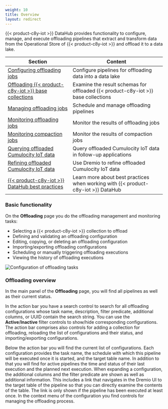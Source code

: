 ```yaml
---
weight: 10
title: Overview
layout: redirect
---
```


{{< product-c8y-iot >}} DataHub provides functionality to configure, manage, and execute offloading pipelines that extract and transform data from the Operational Store of {{< product-c8y-iot >}} and offload it to a data lake.

| Section | Content |
| -----   | -----   |
| [Configuring offloading jobs](/datahub/working-with-datahub/#configuring-offloading-jobs) | Configure pipelines for offloading data into a data lake |
| [Offloading {{< product-c8y-iot >}} base collections](/datahub/working-with-datahub/#offloading-base-collections) | Examine the result schemas for offloaded {{< product-c8y-iot >}} base collections |
| [Managing offloading jobs](/datahub/working-with-datahub/#managing-offloading-jobs) | Schedule and manage offloading pipelines |
| [Monitoring offloading jobs](/datahub/working-with-datahub/#monitoring-offloading-jobs) | Monitor the results of offloading jobs |
| [Monitoring compaction jobs](/datahub/working-with-datahub/#monitoring-compaction-jobs) | Monitor the results of compaction jobs |
| [Querying offloaded Cumulocity IoT data](/datahub/working-with-datahub/#querying-offloaded) | Query offloaded Cumulocity IoT data in follow-up applications |
| [Refining offloaded Cumulocity IoT data](/datahub/working-with-datahub/#refining-offloaded) | Use Dremio to refine offloaded Cumulocity IoT data |
| [{{< product-c8y-iot >}} DataHub best practices](/datahub/working-with-datahub/#datahub-best-practices) | Learn more about best practices when working with {{< product-c8y-iot >}} DataHub |

### Basic functionality

On the **Offloading** page you do the offloading management and monitoring tasks:

* Selecting a {{< product-c8y-iot >}} collection to offload
* Defining and validating an offloading configuration
* Editing, copying, or deleting an offloading configuration
* Importing/exporting offloading configurations
* Scheduling or manually triggering offloading executions
* Viewing the history of offloading executions

<img src="/images/datahub-guide/datahub-configure-offloading-tasks.png" alt="Configuration of offloading tasks"  style="max-width: 100%">

### Offloading overview

In the main panel of the **Offloading** page, you will find all pipelines as well as their current status.

In the action bar you have a search control to search for all offloading configurations whose task name, description, filter predicate, additional columns, or UUID contain the search string. You can use the **Active**/**Inactive** filter controls to show/hide corresponding configurations. The action bar comprises also controls for adding a collection for offloading, reloading the list of configurations and their status, and importing/exporting configurations.

Below the action bar you will find the current list of configurations. Each configuration provides the task name, the schedule with which this pipeline will be executed once it is started, and the target table name. In addition to that you will find for active pipelines the time and status of their last execution and the planned next execution. When expanding a configuration, the additional columns and the filter predicate are shown as well as additional information. This includes a link that navigates in the Dremio UI to the target table of the pipeline so that you can directly examine the contents of the table. The link is only shown if the pipeline has been executed at least once. In the context menu of the configuration you find controls for managing the offloading process.